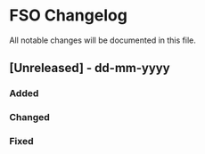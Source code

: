 # FSO Changelog
All notable changes will be documented in this file.

## [Unreleased] - dd-mm-yyyy

### Added

### Changed

### Fixed